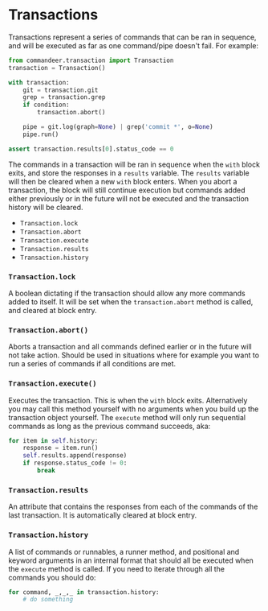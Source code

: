 # Transactions

Transactions represent a series of commands that can be ran
in sequence, and will be executed as far as one command/pipe
doesn't fail. For example:

```python
from commandeer.transaction import Transaction
transaction = Transaction()

with transaction:
    git = transaction.git
    grep = transaction.grep
    if condition:
        transaction.abort()

    pipe = git.log(graph=None) | grep('commit *', o=None)
    pipe.run()

assert transaction.results[0].status_code == 0
```

The commands in a transaction will be ran in sequence when the
`with` block exits, and store the responses in a `results`
variable. The `results` variable will then be cleared when a
new `with` block enters. When you abort a transaction, the
block will still continue execution but commands added either
previously or in the future will not be executed and the
transaction history will be cleared.

 - `Transaction.lock`
 - `Transaction.abort`
 - `Transaction.execute`
 - `Transaction.results`
 - `Transaction.history`

### `Transaction.lock`

A boolean dictating if the transaction should allow any more
commands added to itself. It will be set when the `transaction.abort`
method is called, and cleared at block entry.

### `Transaction.abort()`

Aborts a transaction and all commands defined earlier or in
the future will not take action. Should be used in situations
where for example you want to run a series of commands if all
conditions are met.

### `Transaction.execute()`

Executes the transaction. This is when the `with` block exits.
Alternatively you may call this method yourself with no arguments
when you build up the transaction object yourself. The `execute`
method will only run sequential commands as long as the previous
command succeeds, aka:

```python
for item in self.history:
    response = item.run()
    self.results.append(response)
    if response.status_code != 0:
        break
```

### `Transaction.results`

An attribute that contains the responses from each of the commands
of the last transaction. It is automatically cleared at block entry.

### `Transaction.history`

A list of commands or runnables, a runner method, and positional and
keyword arguments in an internal format that should all be executed
when the `execute` method is called. If you need to iterate through
all the commands you should do:

```python
for command, _,_,_ in transaction.history:
    # do something
```
